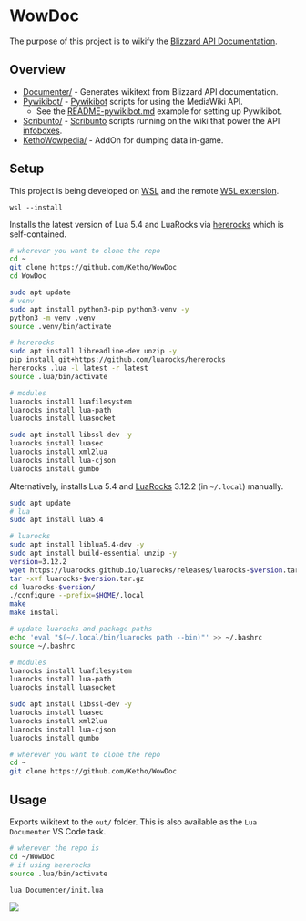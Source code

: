# WowDoc
The purpose of this project is to wikify the [Blizzard API Documentation](https://github.com/Gethe/wow-ui-source/tree/live/Interface/AddOns/Blizzard_APIDocumentationGenerated).

## Overview
* [Documenter/](https://github.com/Ketho/WowDoc/tree/master/Documenter) - Generates wikitext from Blizzard API documentation.
* [Pywikibot/](https://github.com/Ketho/WowDoc/tree/master/Pywikibot) - [Pywikibot](https://pypi.org/project/pywikibot/) scripts for using the MediaWiki API.
    - See the [README-pywikibot.md](README-pywikibot.md) example for setting up Pywikibot.
* [Scribunto/](https://github.com/Ketho/WowDoc/tree/master/Scribunto) - [Scribunto](https://help.fandom.com/wiki/Extension:Scribunto) scripts running on the wiki that power the API [infoboxes](https://warcraft.wiki.gg/wiki/Module:API_info).
* [KethoWowpedia/](https://github.com/Ketho/WowDoc/tree/master/KethoWowpedia) - AddOn for dumping data in-game.
 
## Setup
This project is being developed on [WSL](https://learn.microsoft.com/en-us/windows/wsl/install) and the remote [WSL extension](https://code.visualstudio.com/docs/remote/wsl).
```
wsl --install
```

Installs the latest version of Lua 5.4 and LuaRocks via [hererocks](https://github.com/luarocks/hererocks) which is self-contained.
```sh
# wherever you want to clone the repo
cd ~
git clone https://github.com/Ketho/WowDoc
cd WowDoc

sudo apt update
# venv
sudo apt install python3-pip python3-venv -y
python3 -m venv .venv
source .venv/bin/activate

# hererocks
sudo apt install libreadline-dev unzip -y
pip install git+https://github.com/luarocks/hererocks
hererocks .lua -l latest -r latest
source .lua/bin/activate

# modules
luarocks install luafilesystem
luarocks install lua-path
luarocks install luasocket

sudo apt install libssl-dev -y
luarocks install luasec
luarocks install xml2lua
luarocks install lua-cjson
luarocks install gumbo
```

Alternatively, installs Lua 5.4 and [LuaRocks](https://github.com/luarocks/luarocks/blob/main/docs/installation_instructions_for_unix.md) 3.12.2 (in `~/.local`) manually.
```sh
sudo apt update
# lua
sudo apt install lua5.4

# luarocks
sudo apt install liblua5.4-dev -y
sudo apt install build-essential unzip -y
version=3.12.2
wget https://luarocks.github.io/luarocks/releases/luarocks-$version.tar.gz
tar -xvf luarocks-$version.tar.gz
cd luarocks-$version/
./configure --prefix=$HOME/.local
make
make install

# update luarocks and package paths
echo 'eval "$(~/.local/bin/luarocks path --bin)"' >> ~/.bashrc
source ~/.bashrc

# modules
luarocks install luafilesystem
luarocks install lua-path
luarocks install luasocket

sudo apt install libssl-dev -y
luarocks install luasec
luarocks install xml2lua
luarocks install lua-cjson
luarocks install gumbo

# wherever you want to clone the repo
cd ~
git clone https://github.com/Ketho/WowDoc
```

## Usage
Exports wikitext to the `out/` folder. This is also available as the `Lua Documenter` VS Code task.
```sh
# wherever the repo is
cd ~/WowDoc
# if using hererocks
source .lua/bin/activate

lua Documenter/init.lua
```

![](https://i.imgur.com/MqdgasV.png)
